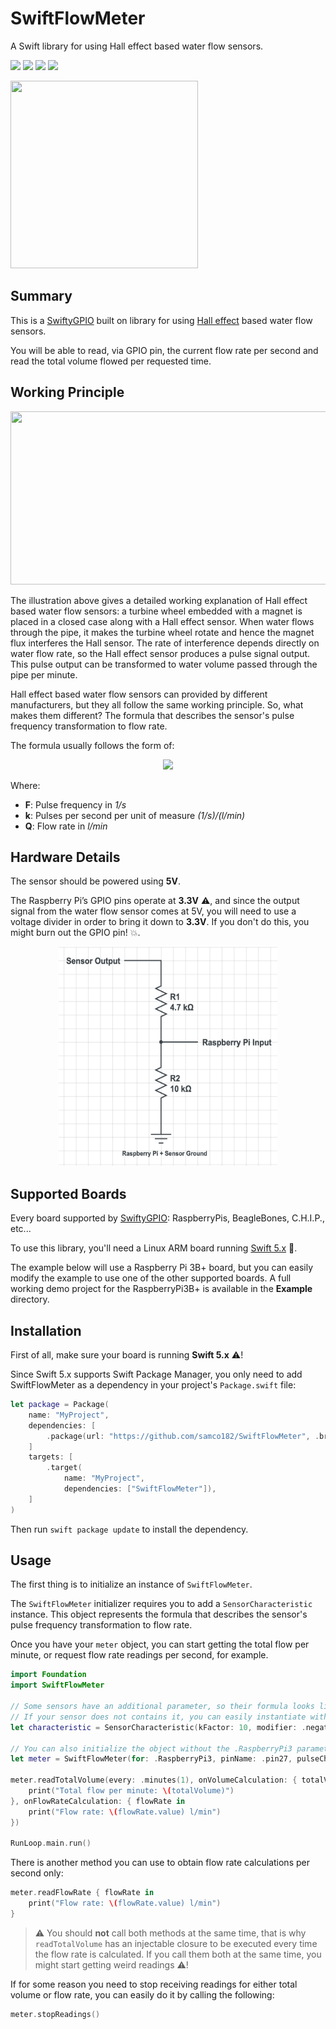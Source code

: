 # SwiftFlowMeter
A Swift library for using Hall effect based water flow sensors.

<p>
<img src="https://img.shields.io/badge/Architecture%20-ARMv6%20%7C%20%20ARMv7%2F8-red.svg"/>
<img src="https://img.shields.io/badge/OS-Raspbian%20%7C%20Debian%20%7C%20Ubuntu-yellow.svg"/>
<a href="https://developer.apple.com/swift"><img src="https://img.shields.io/badge/Swift-5x-brightgreen.svg"/></a>
<a href="https://raw.githubusercontent.com/samco182/SwiftFlowMeter/master/LICENSE"><img src="https://img.shields.io/badge/Licence-MIT-blue.svg" /></a>
</p>
<img src="https://www.fluxworkshop.info/images/product/BDAA100184_1%20-%2030lpm%20Water%20Flow%20Black_1.JPG" height="300" width="300">

## Summary  
This is a [SwiftyGPIO](https://github.com/uraimo/SwiftyGPIO) built on library for using [Hall effect](https://en.wikipedia.org/wiki/Hall_effect) based water flow sensors.

You will be able to read, via GPIO pin, the current flow rate per second and read the total volume flowed per requested time.

## Working Principle
<p align="center">
<img src="http://www.theorycircuit.com/wp-content/uploads/2017/11/how-water-flow-sensor-works-1024x554.png" height="277" width="512">
</p>

The illustration above gives a detailed working explanation of Hall effect based water flow sensors: a turbine wheel embedded with a magnet is placed in a closed case along with a Hall effect sensor. When water flows through the pipe, it makes the turbine wheel rotate and hence the magnet flux interferes the Hall sensor. The rate of interference depends directly on water flow rate, so the Hall effect sensor produces a pulse signal output. This pulse output can be transformed to water volume passed through the pipe per minute.

Hall effect based water flow sensors can provided by different manufacturers, but they all follow the same working principle. So, what makes them different? The formula that describes the sensor's pulse frequency transformation to flow rate.

The formula usually follows the form of:

<p align="center">
<img src="https://render.githubusercontent.com/render/math?math=F=k*Q" height="20">
</p>

Where:
- **F**: Pulse frequency in *1/s*
- **k**: Pulses per second per unit of measure *(1/s)/(l/min)*
- **Q**: Flow rate in *l/min*

## Hardware Details  
The sensor should be powered using **5V**. 

The Raspberry Pi’s GPIO pins operate at **3.3V** :warning:, and since the output signal from the water flow sensor comes at 5V, you will need to use a voltage divider in order to bring it down to **3.3V**. If you don't do this, you might burn out the GPIO pin! :boom:.
<p align="center">
<img src="https://github.com/samco182/SwiftFlowMeter/blob/develop/VoltageDivider.jpg?raw=true" height="350" width="350">
</p>

## Supported Boards
Every board supported by [SwiftyGPIO](https://github.com/uraimo/SwiftyGPIO): RaspberryPis, BeagleBones, C.H.I.P., etc...

To use this library, you'll need a Linux ARM board running [Swift 5.x](https://github.com/uraimo/buildSwiftOnARM) 🚗.

The example below will use a Raspberry Pi 3B+  board, but you can easily modify the example to use one of the other supported boards. A full working demo project for the RaspberryPi3B+ is available in the **Example** directory.

## Installation
First of all, make sure your board is running **Swift 5.x** ⚠️!

Since Swift 5.x supports Swift Package Manager, you only need to add SwiftFlowMeter as a dependency in your project's `Package.swift` file:

```swift
let package = Package(
    name: "MyProject",
    dependencies: [
        .package(url: "https://github.com/samco182/SwiftFlowMeter", .branch("next-release")),
    ]
    targets: [
        .target(
            name: "MyProject", 
            dependencies: ["SwiftFlowMeter"]),
    ]
)
```
Then run `swift package update` to install the dependency.

## Usage
The first thing is to initialize an instance of `SwiftFlowMeter`. 

The `SwiftFlowMeter` initializer requires you to add a `SensorCharacteristic` instance. This object represents the formula that describes the sensor's pulse frequency transformation to flow rate. 

Once you have your `meter` object, you can start getting the total flow per minute, or request  flow rate readings per second, for example.
```swift
import Foundation
import SwiftFlowMeter

// Some sensors have an additional parameter, so their formula looks like F=k*Q+C. That is the `modifier` parameter for.
// If your sensor does not contains it, you can easily instantiate with SensorCharacteristic(kFactor: 10) instead.
let characteristic = SensorCharacteristic(kFactor: 10, modifier: .negative(4))

// You can also initialize the object without the .RaspberryPi3 parameter, since that is the default board.
let meter = SwiftFlowMeter(for: .RaspberryPi3, pinName: .pin27, pulseCharacteristic: characteristic)

meter.readTotalVolume(every: .minutes(1), onVolumeCalculation: { totalVolume in
    print("Total flow per minute: \(totalVolume)")
}, onFlowRateCalculation: { flowRate in
    print("Flow rate: \(flowRate.value) l/min")
})

RunLoop.main.run()
```

There is another method you can use to obtain flow rate calculations per second only:
```swift
meter.readFlowRate { flowRate in
    print("Flow rate: \(flowRate.value) l/min")
}
```
>:warning: You should **not**  call both methods at the same time, that is why `readTotalVolume` has an injectable closure to be executed every time the flow rate is calculated. If you call them both at the same time, you might start getting weird readings :warning:!

If for some reason you need to stop receiving readings for either total volume or flow rate, you can easily do it by calling the following:
```swift
meter.stopReadings()
```
